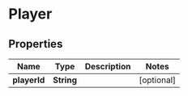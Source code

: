 

# Player


## Properties

| Name | Type | Description | Notes |
|------------ | ------------- | ------------- | -------------|
|**playerId** | **String** |  |  [optional] |



